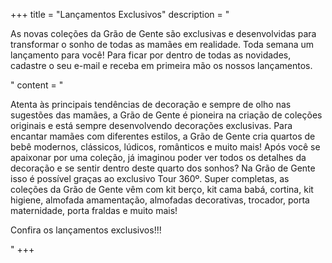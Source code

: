 +++
title = "Lançamentos Exclusivos"
description = "<p>As novas coleções da Grão de Gente são exclusivas e desenvolvidas para transformar o sonho de todas as mamães em realidade. Toda semana um lançamento para você! Para ficar por dentro de todas as novidades, cadastre o seu e-mail e receba em primeira mão os nossos lançamentos.</p>"
content = "<p>Atenta às principais tendências de decoração e sempre de olho nas sugestões das mamães, a Grão de Gente é pioneira na criação de coleções originais e está sempre desenvolvendo decorações exclusivas. Para encantar mamães com diferentes estilos, a Grão de Gente cria quartos de bebê modernos, clássicos, lúdicos, românticos e muito mais! Após você se apaixonar por uma coleção, já imaginou poder ver todos os detalhes da decoração e se sentir dentro deste quarto dos sonhos? Na Grão de Gente isso é possível graças ao exclusivo Tour 360º. Super completas, as coleções da Grão de Gente vêm com kit berço, kit cama babá, cortina, kit higiene, almofada amamentação, almofadas decorativas, trocador, porta maternidade, porta fraldas e muito mais!</p> <p>Confira os lançamentos exclusivos!!!</p>"
+++
